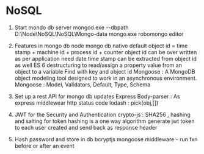 # NoSQL

1. Start mondo db server
    mongod.exe --dbpath D:\Node\NoSQL\NoSQL\Mongo-data
    mongo.exe 
    robomongo editor

2. Features in mongo db
    node mongo db native
    default object id = time stamp + machine id + process id + counter
    object id can be over written as per application need
    date time stamp can be extracted from object id as well
    ES 6 destructuring to read/assign a property value from an object to a variable
    Find with key and object id
    Mongoose : A MongoDB object modeling tool designed to work in an asynchronous environment.
    Mongoose : Model, Validators, Default, Type, Schema

3. Set up a rest API for mongo db updates
    Express
    Body-parser : As express middlewear
    http status code
    lodash : pick(obj,[])

4. JWT for the Security and Authentication
    crypto-js : SHA256 , hashing and salting for token
    hashing is a one way algorithm
    generate jwt token to each user created and send back as response header

5. Hash password and store in db
    bcryptjs
    mongoose middleware - run fxn before or after an event
